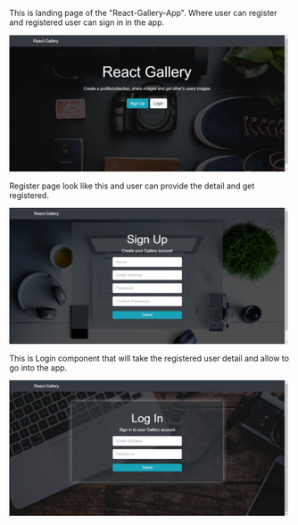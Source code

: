This is landing page of the "React-Gallery-App". Where user can register and registered user can sign in in the app.

<img src="./images/landing.jpg" width="500">

Register page look like this and user can provide the detail and get registered.

<img src="./images/signup.jpg" width="500">

This is Login component that will take the registered user detail and allow to go into the app.

<img src="./images/login.jpg" width="500">
